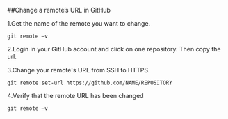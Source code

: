 ##Change a remote’s URL in GitHub

1.Get the name of the remote you want to change.

```{sh}
git remote –v
```

2.Login in your GitHub account and click on one repository. Then copy the url. 

3.Change your remote's URL from SSH to HTTPS.

```{sh}
git remote set-url https://github.com/NAME/REPOSITORY
```

4.Verify that the remote URL has been changed

```{sh}
git remote –v
```